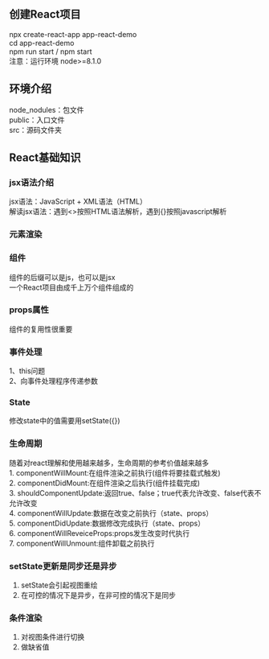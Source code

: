 ## 创建React项目
npx create-react-app app-react-demo<br/>
cd app-react-demo<br/>
npm run start / npm start<br/>
注意：运行环境 node>=8.1.0

## 环境介绍
node_nodules：包文件<br/>
public：入口文件<br/>
src：源码文件夹  

## React基础知识
### jsx语法介绍
jsx语法：JavaScript + XML语法（HTML）<br/>
解读jsx语法：遇到<>按照HTML语法解析，遇到{}按照javascript解析

### 元素渲染

### 组件
组件的后缀可以是js，也可以是jsx<br/>
一个React项目由成千上万个组件组成的

### props属性
组件的复用性很重要

### 事件处理
1、this问题<br/>
2、向事件处理程序传递参数

### State
修改state中的值需要用setState({})

### 生命周期
随着对react理解和使用越来越多，生命周期的参考价值越来越多<br/>
    1. componentWillMount:在组件渲染之前执行(组件将要挂载式触发)<br/>
    2. componentDidMount:在组件渲染之后执行(组件挂载完成)<br/>
    3. shouldComponentUpdate:返回true、false；true代表允许改变、false代表不允许改变<br/>
    4. componentWillUpdate:数据在改变之前执行（state、props）<br/>
    5. componentDidUpdate:数据修改完成执行（state、props）<br/>
    6. componentWillReveiceProps:props发生改变时代执行<br/>
    7. componentWillUnmount:组件卸载之前执行

### setState更新是同步还是异步
1. setState会引起视图重绘
2. 在可控的情况下是异步，在非可控的情况下是同步

### 条件渲染
1. 对视图条件进行切换
2. 做缺省值



